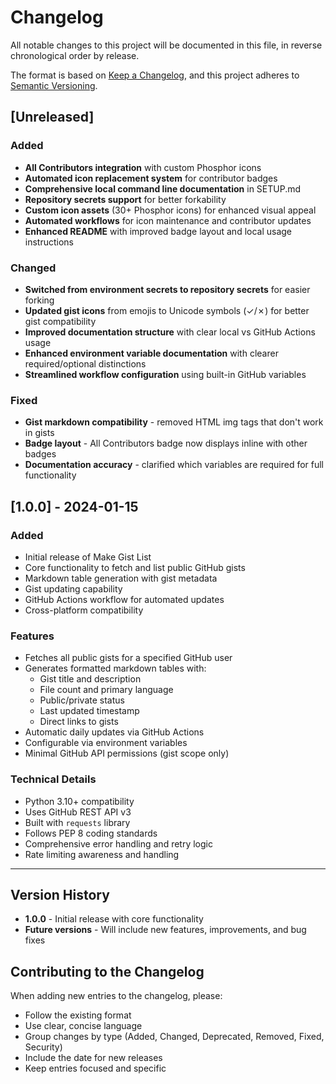 # Changelog

All notable changes to this project will be documented in this file, in reverse chronological order by release.

The format is based on [Keep a Changelog](https://keepachangelog.com),
and this project adheres to [Semantic Versioning](https://semver.org).

## [Unreleased]

### Added
- **All Contributors integration** with custom Phosphor icons
- **Automated icon replacement system** for contributor badges
- **Comprehensive local command line documentation** in SETUP.md
- **Repository secrets support** for better forkability
- **Custom icon assets** (30+ Phosphor icons) for enhanced visual appeal
- **Automated workflows** for icon maintenance and contributor updates
- **Enhanced README** with improved badge layout and local usage instructions

### Changed
- **Switched from environment secrets to repository secrets** for easier forking
- **Updated gist icons** from emojis to Unicode symbols (✓/✗) for better gist compatibility
- **Improved documentation structure** with clear local vs GitHub Actions usage
- **Enhanced environment variable documentation** with clearer required/optional distinctions
- **Streamlined workflow configuration** using built-in GitHub variables

### Fixed
- **Gist markdown compatibility** - removed HTML img tags that don't work in gists
- **Badge layout** - All Contributors badge now displays inline with other badges
- **Documentation accuracy** - clarified which variables are required for full functionality

## [1.0.0] - 2024-01-15

### Added
- Initial release of Make Gist List
- Core functionality to fetch and list public GitHub gists
- Markdown table generation with gist metadata
- Gist updating capability
- GitHub Actions workflow for automated updates
- Cross-platform compatibility

### Features
- Fetches all public gists for a specified GitHub user
- Generates formatted markdown tables with:
  - Gist title and description
  - File count and primary language
  - Public/private status
  - Last updated timestamp
  - Direct links to gists
- Automatic daily updates via GitHub Actions
- Configurable via environment variables
- Minimal GitHub API permissions (gist scope only)

### Technical Details
- Python 3.10+ compatibility
- Uses GitHub REST API v3
- Built with `requests` library
- Follows PEP 8 coding standards
- Comprehensive error handling and retry logic
- Rate limiting awareness and handling

---

## Version History

- **1.0.0** - Initial release with core functionality
- **Future versions** - Will include new features, improvements, and bug fixes

## Contributing to the Changelog

When adding new entries to the changelog, please:
- Follow the existing format
- Use clear, concise language
- Group changes by type (Added, Changed, Deprecated, Removed, Fixed, Security)
- Include the date for new releases
- Keep entries focused and specific
